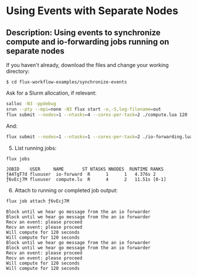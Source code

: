 # Using Events with Separate Nodes

## Description: Using events to synchronize compute and io-forwarding jobs running on separate nodes

If you haven't already, download the files and change your working directory:

```console
$ cd flux-workflow-examples/synchronize-events
```

Ask for a Slurm allocation, if relevant:

```bash
salloc -N3 -ppdebug
srun --pty --mpi=none -N3 flux start -o,-S,log-filename=out
flux submit --nodes=1 --ntasks=4 --cores-per-task=2 ./compute.lua 120
```

And:

```bash
flux submit --nodes=1 --ntasks=1 --cores-per-task=2 ./io-forwarding.lua 120
```

5. List running jobs:

```bash
flux jobs
```
```
JOBID    USER     NAME       ST NTASKS NNODES  RUNTIME RANKS
ƒA4TgT7d fluxuser  io-forward  R      1      1   4.376s 2
ƒ6vEcj7M fluxuser  compute.lu  R      4      2   11.51s [0-1]
```

6. Attach to running or completed job output:

```bash
flux job attach ƒ6vEcj7M
```
```console
Block until we hear go message from the an io forwarder
Block until we hear go message from the an io forwarder
Recv an event: please proceed
Recv an event: please proceed
Will compute for 120 seconds
Will compute for 120 seconds
Block until we hear go message from the an io forwarder
Block until we hear go message from the an io forwarder
Recv an event: please proceed
Recv an event: please proceed
Will compute for 120 seconds
Will compute for 120 seconds
```
